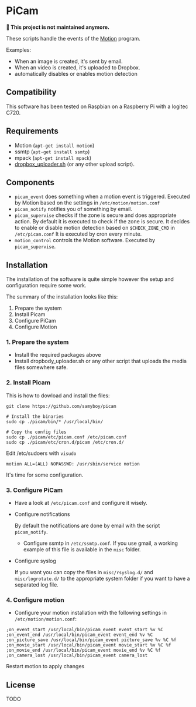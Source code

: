 # PiCam

**:ghost: This project is not maintained anymore.**

These scripts handle the events of the [Motion](http://www.lavrsen.dk/foswiki/bin/view/Motion/WebHome) program.

Examples:

* When an image is created, it's sent by email.
* When an video is created, it's uploaded to Dropbox.
* automatically disables or enables motion detection

## Compatibility

This software has been tested on Raspbian on a Raspberry Pi with a logitec C720.

## Requirements

* Motion (`apt-get install motion`)
* ssmtp (`apt-get install ssmtp`)
* mpack (`apt-get install mpack`)
* [dropbox_uploader.sh](https://github.com/andreafabrizi/Dropbox-Uploader)
  (or any other upload script).

## Components

* `picam_event` does something when a motion event is triggered.
Executed by Motion based on the settings in `/etc/motion/motion.conf`
* `picam_notify` notifies you of something by email.
* `picam_supervise` checks if the zone is secure and does appropriate action.
By default it is executed to check if the zone is secure.
It decides to enable or disable motion detection based on `$CHECK_ZONE_CMD` in `/etc/picam.conf`
It is executed by cron every minute.
* `motion_control` controls the Motion software. Executed by `picam_supervise`.

## Installation

The installation of the software is quite simple however the setup and configuration
require some work.

The summary of the installation looks like this:

1. Prepare the system
2. Install Picam
3. Configure PiCam
4. Configure Motion

### 1. Prepare the system

* Install the required packages above
* Install dropbody_uploader.sh or any other script that uploads the media files somewhere safe.

### 2. Install Picam

This is how to dowload and install the files:

```
git clone https://github.com/samyboy/picam

# Install the binaries
sudo cp ./picam/bin/* /usr/local/bin/

# Copy the config files
sudo cp ./picam/etc/picam.conf /etc/picam.conf
sudo cp ./picam/etc/cron.d/picam /etc/cron.d/
```

Edit /etc/sudoers with `visudo`
```
motion ALL=(ALL) NOPASSWD: /usr/sbin/service motion
```

It's time for some configuration.

### 3. Configure PiCam

* Have a look at `/etc/picam.conf` and configure it wisely.

* Configure notifications

    By default the notifications are done by email with the script `picam_notify`.

    * Configure ssmtp in `/etc/ssmtp.conf`.
    If you use gmail, a working example of this file is available in the
    `misc` folder.

* Configure syslog

    If you want you can copy the files in `misc/rsyslog.d/` and
    `misc/logrotate.d/` to the appropriate system folder if you want to have a
    separated log file.

### 4. Configure motion

* Configure your motion installation with the following settings in `/etc/motion/motion.conf`:

```
;on_event_start /usr/local/bin/picam_event event_start %v %C
;on_event_end /usr/local/bin/picam_event event_end %v %C
;on_picture_save /usr/local/bin/picam_event picture_save %v %C %f
;on_movie_start /usr/local/bin/picam_event movie_start %v %C %f
;on_movie_end /usr/local/bin/picam_event movie_end %v %C %f
;on_camera_lost /usr/local/bin/picam_event camera_lost
```

Restart motion to apply changes

## License

TODO

